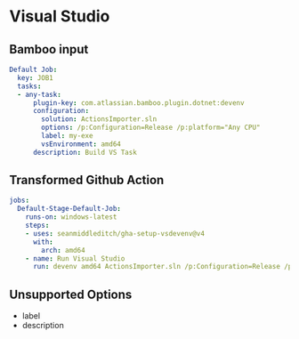 # Visual Studio

## Bamboo input

```yaml
Default Job:
  key: JOB1
  tasks:
  - any-task:
      plugin-key: com.atlassian.bamboo.plugin.dotnet:devenv
      configuration:
        solution: ActionsImporter.sln
        options: /p:Configuration=Release /p:platform="Any CPU"
        label: my-exe
        vsEnvironment: amd64
      description: Build VS Task
```

## Transformed Github Action

```yaml
jobs:
  Default-Stage-Default-Job:
    runs-on: windows-latest
    steps:
    - uses: seanmiddleditch/gha-setup-vsdevenv@v4
      with:
        arch: amd64
    - name: Run Visual Studio
      run: devenv amd64 ActionsImporter.sln /p:Configuration=Release /p:platform="Any CPU"
```

## Unsupported Options

* label
* description
